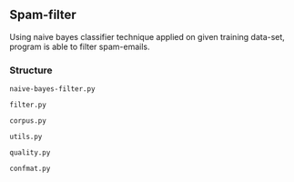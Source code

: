## Spam-filter

Using naive bayes classifier technique applied on given training data-set, program is able to filter spam-emails.

### Structure

`naive-bayes-filter.py`  
  
`filter.py`  
  
`corpus.py`  
  
`utils.py`  
   
`quality.py`  
  
`confmat.py`  






  
